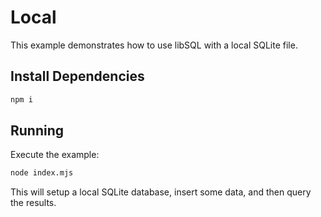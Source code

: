 # Local

This example demonstrates how to use libSQL with a local SQLite file.

## Install Dependencies

```bash
npm i
```

## Running

Execute the example:

```bash
node index.mjs
```

This will setup a local SQLite database, insert some data, and then query the results.
